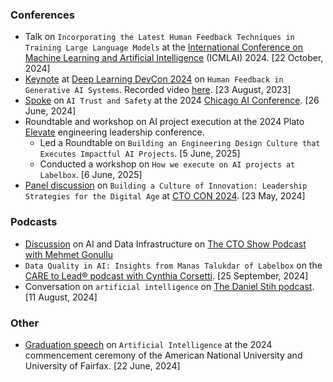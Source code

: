 ### Conferences

- Talk on `Incorporating the Latest Human Feedback Techniques in Training Large Language Models` at the [International Conference on Machine Learning and Artificial Intelligence](https://www.pagesconferences.org/2024/robotics-artificial-intelligence) (ICMLAI) 2024. [22 October, 2024]
- [Keynote](https://dldc.adasci.org/speaker/manas-talukdar/) at [Deep Learning DevCon 2024](https://dldc.adasci.org) on `Human Feedback in Generative AI Systems`. Recorded video [here](https://adasci.org/courses/session-recordings-deep-learning-devcon-dldc-2024/). [23 August, 2023]
- [Spoke](https://chicagoaiweek.com/speaker/manas-talukdar/) on `AI Trust and Safety` at the 2024 [Chicago AI Conference](https://chicagoaiweek.com). [26 June, 2024]
- Roundtable and workshop on AI project execution at the 2024 Plato [Elevate](https://www.platohq.com/events/elevate) engineering leadership conference.
  - Led a Roundtable on `Building an Engineering Design Culture that Executes Impactful AI Projects`. [5 June, 2025]
  - Conducted a workshop on `How we execute on AI projects at Labelbox`. [6 June, 2025]
- [Panel discussion](https://www.youtube.com/watch?v=HPz8WcOd1Hk&list=PL_L8y6vMp5V1bOhwunELfKr0byviF4Wo1&index=12) on `Building a Culture of Innovation: Leadership Strategies for the Digital Age` at [CTO CON 2024](https://www.ctocon.remotebase.com/). [23 May, 2024]

### Podcasts

<!-- 
- Conversation with [Ian Bergman](https://www.linkedin.com/in/ianbergman/) on the [Innovators Inside](https://www.alchemistaccelerator.com/podcasts) podcast from Alchemist Accelerator.
- Conversation with Kyle Baxter on the [Big Bulldog Consulting](https://www.bigbulldogbusiness.com/) [podcast](https://www.youtube.com/@bigbulldogconsulting2714/videos).
- Conversation on AI and engineering leadership with Dr. John Dontico on the [Throttle Up leadership podcast](https://www.throttleupleadership.com/).
- -->
- [Discussion](https://www.mehmetcto.show/405-inside-the-world-of-industrial-ai-manas-talukdar-on-data-pipelines-and-predictions/) on AI and Data Infrastructure on [The CTO Show Podcast with Mehmet Gonullu](https://www.mehmetcto.show/)
- `Data Quality in AI: Insights from Manas Talukdar of Labelbox` on the [CARE to Lead® podcast with Cynthia Corsetti](https://www.youtube.com/watch?v=2ab95e0TS_U). [25 September, 2024]
- Conversation on `artificial intelligence` on [The Daniel Stih podcast](https://danielstih.com/podcast-with-manas-talukdar). [11 August, 2024]

<!-- ### Workshops -->

### Other

- [Graduation speech](https://www.youtube.com/watch?v=zQXnush_qrA&t=789s) on `Artificial Intelligence` at the 2024 commencement ceremony of the American National University and University of Fairfax. [22 June, 2024]
